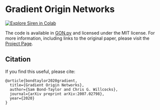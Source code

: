 # Gradient Origin Networks

[![Explore Siren in Colab](https://colab.research.google.com/assets/colab-badge.svg)](https://colab.research.google.com/gist/cwkx/8c3a8b514f3bdfe123edc3bb0e6b7eca/gon.ipynb)<br>

The code is available in [GON.py](https://github.com/cwkx/GON/GON.py) and licensed under the MIT license. For more information, including links to the original paper, please visit the [Project Page](https://cwkx.github.io/data/GON).

## Citation
If you find this useful, please cite:
```
@article{bondtaylor2020gradient,
  title={Gradient Origin Networks},
  author={Sam Bond-Taylor and Chris G. Willcocks},
  journal={arXiv preprint arXiv:2007.02798},
  year={2020}
}
```